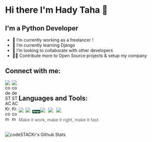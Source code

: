 # Hi there  I'm Hady Taha 👋


## I'm a Python Developer

- 🔭 I’m currently working as a freelancer !
- 🌱 I’m currently learning Django
- 👯 I’m looking to collaborate with other developers
- 🐱‍👓 Contribute more to Open Source projects & setup my company

## Connect with me:

[<img align="left" alt="codeSTACKr.com" width="22px" src="https://www.flaticon.com/svg/static/icons/svg/145/145812.svg"/>](https://twitter.com/HadyTaha77)
[<img align="left" alt="codeSTACKr.com" width="22px" src="https://www.flaticon.com/svg/static/icons/svg/2111/2111463.svg"/>](https://www.instagram.com/haditaha__/)

</br>

## Languages and Tools:

[<img align="left"  width="22px" src="https://www.flaticon.com/svg/static/icons/svg/919/919827.svg"/>]()
[<img align="left"  width="22px" src="https://www.flaticon.com/svg/static/icons/svg/919/919826.svg"/>]()
[<img align="left"  width="26px" src="https://github.com/devicons/devicon/blob/master/icons/django/django-original.svg" />]()
[<img align="left"  width="26px" src="https://www.flaticon.com/svg/static/icons/svg/919/919852.svg" />]()
[<img align="left"  width="26px" src="https://www.flaticon.com/svg/static/icons/svg/919/919836.svg" />]()
[<img align="left"  width="26px" src="https://encrypted-tbn0.gstatic.com/images?q=tbn:ANd9GcTw2HaFDq663Nn3_G9x-xUPU1QlxWSlzTRBSw&usqp=CAU" />]()
 
</br>

 
 
 
 
 >Make it work, make it right, make it fast.

</br>



<img align="left" alt="codeSTACKr's Github Stats" src="https://github-readme-stats.vercel.app/api?username=Hady-Taha&show_icons=true&hide_border=true" />
